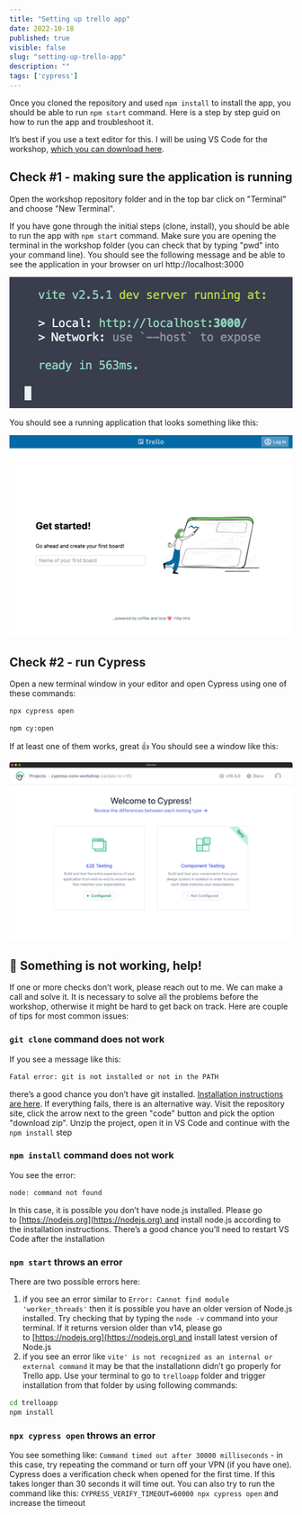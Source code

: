 ```yaml
---
title: "Setting up trello app"
date: 2022-10-18
published: true
visible: false
slug: "setting-up-trello-app"
description: ""
tags: ['cypress']
---
```

Once you cloned the repository and used `npm install` to install the app, you should be able to run `npm start` command. Here is a step by step guid on how to run the app and troubleshoot it.

It’s best if you use a text editor for this. I will be using VS Code for the workshop, [which you can download here](https://code.visualstudio.com/download). 

## Check #1 - making sure the application is running

Open the workshop repository folder and in the top bar click on "Terminal" and choose "New Terminal".

If you have gone through the initial steps (clone, install), you should be able to run the app with `npm start` command. Make sure you are opening the terminal in the workshop folder (you can check that by typing "pwd" into your command line). You should see the following message and be able to see the application in your browser on url http://localhost:3000 

![Application running](vite.png)
 
You should see a running application that looks something like this:

![Application in browser](trello.png)

## Check #2 - run Cypress

Open a new terminal window in your editor and open Cypress using one of these commands:
```bash
npx cypress open
```

```bash
npm cy:open
```

If at least one of them works, great 👍 You should see a window like this:  

![Cypress](cypress.png)

## 🚨 Something is not working, help!
If one or more checks don’t work, please reach out to me. We can make a call and solve it. It is necessary to solve all the problems before the workshop, otherwise it might be hard to get back on track. Here are couple of tips for most common issues:

### `git clone` command does not work 
If you see a message like this:
```bash
Fatal error: git is not installed or not in the PATH
```
there’s a good chance you don’t have git installed. [Installation instructions are here](https://git-scm.com/book/en/v2/Getting-Started-Installing-Git). If everything fails, there is an alternative way. Visit the repository site, click the arrow next to the green "code" button and pick the option "download zip". Unzip the project, open it in VS Code and continue with the `npm install` step

### `npm install` command does not work
You see the error:
```bash
node: command not found
```
In this case, it is possible you don’t have node.js installed. Please go to [https://nodejs.org](https://nodejs.org) and install node.js according to the installation instructions. There’s a good chance you’ll need to restart VS Code after the installation

### `npm start` throws an error 
There are two possible errors here:
1. if you see an error similar to `Error: Cannot find module 'worker_threads'` then it is possible you have an older version of Node.js installed. Try checking that by typing the `node -v` command into your terminal. If it returns version older than v14, please go to [https://nodejs.org](https://nodejs.org) and install latest version of Node.js 
2. if you see an error like `vite' is not recognized as an internal or external command` it may be that the installationn didn’t go properly for Trello app. Use your terminal to go to `trelloapp` folder and trigger installation from that folder by using following commands:
```bash
cd trelloapp
npm install
```

### `npx cypress open` throws an error
You see something like: `Command timed out after 30000 milliseconds` - in this case, try repeating the command or turn off your VPN (if you have one). Cypress does a verification check when opened for the first time. If this takes longer than 30 seconds it will time out. 
You can also try to run the command like this: `CYPRESS_VERIFY_TIMEOUT=60000 npx cypress open` and increase the timeout
